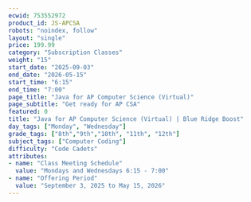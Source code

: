 ```yaml
---
ecwid: 753552972
product_id: JS-APCSA
robots: "noindex, follow"
layout: "single"
price: 199.99
category: "Subscription Classes"
weight: "15"
start_date: "2025-09-03"
end_date: "2026-05-15"
start_time: "6:15"
end_time: "7:00"
page_title: "Java for AP Computer Science (Virtual)"
page_subtitle: "Get ready for AP CSA"
featured: 0
title: "Java for AP Computer Science (Virtual) | Blue Ridge Boost"
day_tags: ["Monday", "Wednesday"]
grade_tags: ["8th","9th","10th", "11th", "12th"]
subject_tags: ["Computer Coding"]
difficulty: "Code Cadets"
attributes:
- name: "Class Meeting Schedule"
  value: "Mondays and Wednesdays 6:15 - 7:00"
- name: "Offering Period"
  value: "September 3, 2025 to May 15, 2026"
---
```

